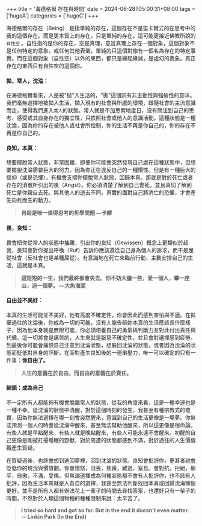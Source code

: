 +++
title = '海德格爾 存在與時間'
date = 2024-06-28T05:00:31+08:00
tags = ['hugoA']
categories = ['hugoC']
+++

海德格爾的存在（Being） 是指單純的存在，這個存在不是笛卡爾式的在思考中的我的這個存在。而是更本質上的存在，只是單純的存在。這可能更接近佛教所說的 `自性空` 。自性指的是你的存在，空是真理，意旨真理上存在一個對象，這個對象不是任何特定的意象，或任何其他表徵，單純的只這個對像有一個名為存在的特定事實。而在這個對象（自性空）以外的東西，都只是緣起緣滅，是虛幻的表象。真正存在的東西只有自性空的這個你。

#### 拋，常人，沈淪：

在海德格爾看來，人是被"拋"入生活的，"拋"這個詞有非主動性與強破性的意味。我們毫無選擇地被拋入生活，拋入現有的社會與所處的環境，跟隨社會的主流意識而走，使得我們進入`常人`的狀態。常人就是不加思索地度日，沒有關注到自己的思考、感受或其自身存在的獨立性，只依照社會或他人的意識活動。這種狀態是一種沈淪，因為你的存在被他人或社會所控制，你的生活不再是你自己的，你的存在不再是你自己的。

#### 良知，本真：  

想要擺脫常人狀態，非常困難，即便你可能會突然發現自己處在這種狀態中，但想要擺脫沈淪需要巨大的努力，因為你正在違反自己的一種慣性。但是有一種巨大的信仰（或是恐懼），有機會支撐你擺脫常人狀態，回歸本真。那就是對於死亡或者存在的消散所引出的畏（Angst）。你必須清楚了解到自己會死，並且真切了解到死亡是你親自去死。與其他人的逝去不同，真實的面對自己將消亡的恐懼，才會產生向死而生的動力。

> **自殺是唯一值得思考的哲學問題 —卡繆**

#### 畏，良知：

畏會把你從常人的狀態中抽離，引出你的良知（Gewissen）概念上更類似於超我，良知會對你提出呼喚（Ruf）告訴你應該遵從自己身為個人的訴求，而不是屈從社會（反社會也是某種屈從）。有意識地在死亡來臨前行動，主動安排自己的生活，這就是本真。

> **這短短的一生，我們最終都會失去。你不妨大膽一些，愛一個人，攀一座山，追一個夢。 —大魚海棠**

#### 自由並不美好：

本真的生活可能並不美好，他有高度不確定性，你會因此而感到害怕與不適。在拋棄過往的沈淪後，你成為一切的可能，沒有人能告訴妳本真的生活應該長什麼樣子，因為他本身就是無限可能，你必須培養自己的勇氣與判斷力並對此付出責任與代價。這一切將會是痛苦的，人生來就是厭惡不確定性，並且會對選擇感到疲勞。到最後你可能會痛恨自己注意到沈淪狀態，想躲回沈淪的狀態，或者因為沈淪的狀態而貶低對自身的評斷。在面對產生良知後的一連串壓力，唯一可以確定的只有一件事：**你自由了。**

> **人生的意義在於自由，而自由的意義在於責任。**

#### 結語：成為自己

不一定所有人都能夠有機會脫離常人的狀態，從我的角度來看，這是一種幸運也是一種不幸。從沈淪的狀態中清醒，對於這個時刻的發生，我甚至有種宗教式的敬畏，因為你無法選擇在哪一刻會突然醒來，意識到自己的生活更像是一場夢。你無法預測一個人何時會從沈淪中醒來，甚至無法幫助他醒來，所以這更像是宿命論。有些人就是早點醒來，有些人就是晚點醒來，有些人可能永遠不會醒來。初醒的自己更像是剛被打擾睡眠的野獸，對於周遭的狀態都感到不滿，對於過往的人生價值觀產生質疑。

在質疑過後，也許會想到逃回夢裡，回到沈淪的狀態。良知會批評你，更甚者祂會貶低你的現況與價值觀。你會憤怒，沮喪，焦躁，難過，窒息。會對抗，拒絕，躺平，自傲，不滿，受傷。但無論選擇成為何種狀態都不會有人批評你，也不該有人批評，因為生活本來就是人各自的選擇，我甚至無法判斷找回本真或回歸沈淪哪個更好。並不是所有人都有辦法花上一輩子的時間去尋找答案，也還好只有一輩子的時間，不然對於人類這個物種的種種限制來說：太辛苦了。

> **I tried so hard and got so far. But in the end it doesn't even matter.  
> -- Linkin Park (In the End)**